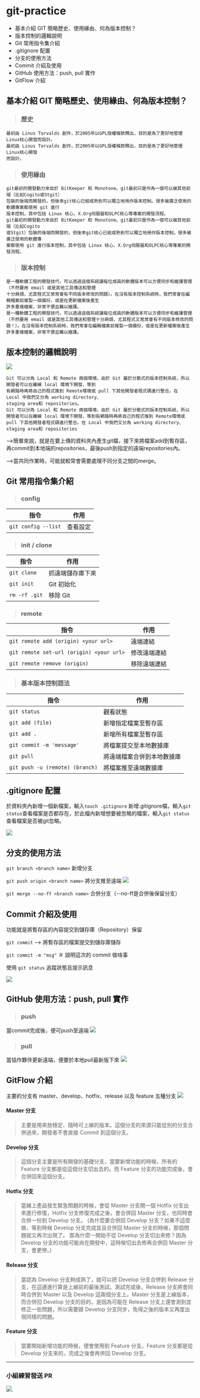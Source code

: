 # git-practice

* 基本介紹 GIT 簡略歷史、使用緣由、何為版本控制？
* 版本控制的邏輯說明
* Git 常用指令集介紹
* .gitignore 配置
* 分支的使用方法
* Commit 介紹及使用
* GitHub 使用方法：push, pull 實作
* GitFlow 介紹


基本介紹 GIT 簡略歷史、使用緣由、何為版本控制？
---
>### 歷史
```
最初由 Linus Torvalds 創作，於2005年以GPL授權條款釋出，目的是為了更好地管理Linux核心開發而設計。
最初由 Linus Torvalds 創作，於2005年以GPL授權條款釋出，目的是為了更好地管理Linux核心開發
而設計。
```

>### 使用緣由
```
git最初的開發動力來自於 BitKeeper 和 Monotone。git最初只是作為一個可以被其他前端（比如Cogito或Stgit）
包裝的後端而開發的，但後來git核心已經成熟到可以獨立地用作版本控制。很多被廣泛使用的軟體專案都使用 git 進行
版本控制，其中包括 Linux 核心、X.Org伺服器和OLPC核心等專案的開發流程。
git最初的開發動力來自於 BitKeeper 和 Monotone。git最初只是作為一個可以被其他前端（比如Cogito
或Stgit）包裝的後端而開發的，但後來git核心已經成熟到可以獨立地用作版本控制。很多被廣泛使用的軟體專
案都使用 git 進行版本控制，其中包括 Linux 核心、X.Org伺服器和OLPC核心等專案的開發流程。
```

>### 版本控制
```
是一種軟體工程的開發技巧，可以透過這個系統讓每位成員的軟體版本可以方便同步和維護管理（不然要用 email 或是其他工具傳送和管理
十分麻煩，尤其程式又常常會有不同版本修改的問題）。在沒有版本控制系統時，我們常會在編輯檔案前複製一個備份，或是在更新檔案後產生
許多重複檔案，非常不便且難以維護。
是一種軟體工程的開發技巧，可以透過這個系統讓每位成員的軟體版本可以方便同步和維護管理（不然要用 email 或是其他工具傳送和管理十分麻煩，尤其程式又常常會有不同版本修改的問題！）。在沒有版本控制系統時，我們常會在編輯檔案前複製一個備份，或是在更新檔案後產生許多重複檔案，非常不便且難以維護。
```

版本控制的邏輯說明
---
![](https://i.imgur.com/IFwIhoh.png)
```
Git 可以分為 Local 和 Remote 兩個環境，由於 Git 屬於分散式的版本控制系統，所以開發者可以在離線 local 環境下開發，等到
有網路時再將自己的程式推到 Remote環境或 pull 下其他開發者程式碼進行整合。在 Local 中我們又分為 working directory、
staging area和 repositories。
Git 可以分為 Local 和 Remote 兩個環境，由於 Git 屬於分散式的版本控制系統，所以開發者可以在離線 local 環境下開發，等到有網路時再將自己的程式推到 Remote環境或 pull 下其他開發者程式碼進行整合。在 Local 中我們又分為 working directory、staging area和 repositories
```
-->簡單來說，就是在要上傳的資料夾內產生git檔，接下來將檔案add到暫存區，再commit到本地端的repositories，最後push到指定的遠端repositories內。

-->當共同作業時，可能就較常會需要處理不同分支之間的merge。

Git 常用指令集介紹
---

>### config

| 指令 | 作用 |
| -------- | -------- | 
| ```git config --list```   | 查看設定    | 



>### init / clone

| 指令 | 作用 |
| -------- | -------- | 
| ```git clone```   | 抓遠端儲存庫下來	    | 
| ```git init``` | Git 初始化 | 
| ```rm -rf .git```     | 移除 Git     | 

>### remote

| 指令 | 作用 |
| -------- | -------- | 
| ```git remote add (origin) <your url>``` | 遠端連結	| 
| ```git remote set-url (origin) <your url>``` | 修改遠端連結 | 
| ```git remote remove (origin)```     | 移除遠端連結     | 

>### 基本版本控制語法

| 指令 | 作用 |
| -------- | -------- | 
| ```git status``` | 觀看狀態	| 
| ```git add (file)``` | 新增指定檔案至暫存區 | 
| ```git add .```     | 新增所有檔案至暫存區     | 
| ```git commit -m 'message'``` | 將檔案提交至本地數據庫	| 
| ```git pull``` | 將遠端檔案合併到本地數據庫 | 
| ```git push -u (remote) (branch)```  | 將檔案推至遠端數據庫  | 
    
.gitignore 配置
---
於資料夾內新增一個新檔案，輸入```touch .gitignore``` 新增.gitignore檔，輸入```git status```查看檔案是否都存在，於此檔內新增想要被忽略的檔案，輸入```git status```查看檔案是否被git忽略。
    
![](https://i.imgur.com/SuxjmYz.jpg)

    
分支的使用方法
---
```git branch <branch name>``` 新增分支
    
```git push origin <branch name>``` 將分支推至遠端
![](https://i.imgur.com/bqyn7RJ.png)

```git merge --no-ff <branch name>``` 合併分支（--no-ff是合併後保留分支）
    
Commit 介紹及使用
---
功能就是將暫存區的內容提交到儲存庫（Repository）保留
    
```git commit``` --> 將暫存區的檔案提交到儲存庫儲存
    
```git commit -m "msg"``` ＃ 說明這次的 commit 做啥事
    
使用 ```git status``` 追蹤狀態且提示訊息
    
![](https://i.imgur.com/t4cfHWJ.png)


GitHub 使用方法：push, pull 實作
---
>### push 
當commit完成後，便可push至遠端
![](https://i.imgur.com/6I56Gs9.png)

>### pull 
當協作夥伴更新遠端，便要於本地pull最新版下來
![](https://i.imgur.com/RFlhBd8.png)

GitFlow 介紹
---
主要的分支有 master、develop、hotfix、release 以及 feature 五種分支
![](https://i.imgur.com/Ra0eVbG.png)

#### Master 分支
    
>主要是用來放穩定、隨時可上線的版本。這個分支的來源只能從別的分支合併過來，開發者不會直接 Commit 到這個分支。

#### Develop 分支
>這個分支主要是所有開發的基礎分支，當要新增功能的時候，所有的 Feature 分支都是從這個分支切出去的。而 Feature 分支的功能完成後，會合併回來這個分支。

#### Hotfix 分支
>當線上產品發生緊急問題的時候，會從 Master 分支開一個 Hotfix 分支出來進行修復，Hotfix 分支修復完成之後，會合併回 Master 分支，也同時會合併一份到 Develop 分支。
(為什麼要合併回 Develop 分支？如果不這麼做，等到時候 Develop 分支完成並且合併回 Master 分支的時候，那個問題就又再次出現了。
那為什麼一開始不從 Develop 分支切出來修？因為 Develop 分支的功能可能尚在開發中，這時候切出去修再合併回 Master 分支，會更慘。)
    

#### Release 分支
>當認為 Develop 分支夠成熟了，就可以把 Develop 分支合併到 Release 分支，在這邊進行算是上線前的最後測試。測試完成後，Release 分支將會同時合併到 Master 以及 Develop 這兩個分支上。Master 分支是上線版本，而合併回 Develop 分支的目的，是因為可能在 Release 分支上還會測到並修正一些問題，所以需要跟 Develop 分支同步，免得之後的版本又再度出現同樣的問題。

#### Feature 分支
>當要開始新增功能的時候，便會使用到 Feature 分支。Feature 分支都是從 Develop 分支來的，完成之後會再併回 Develop 分支。

---
### 小組練習發送 PR
![](https://i.imgur.com/RacKVxo.png)
